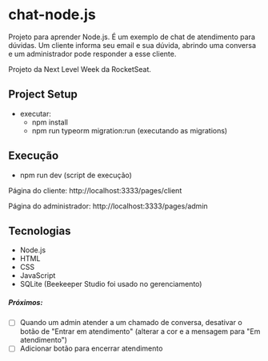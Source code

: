# chat-node.js
Projeto para aprender Node.js. É um exemplo de chat de atendimento para dúvidas. Um cliente informa seu email e sua dúvida, abrindo uma conversa e um administrador pode responder a esse cliente.

Projeto da Next Level Week da RocketSeat.



## Project Setup

* executar: 
  * npm install
  * npm run typeorm migration:run (executando as migrations)



## Execução

- npm run dev (script de execução)



Página do cliente: http://localhost:3333/pages/client

Página do administrador: http://localhost:3333/pages/admin





## Tecnologias

- Node.js
- HTML
- CSS
- JavaScript
- SQLite (Beekeeper Studio foi usado no gerenciamento)




##### Próximos:

- [ ] Quando um admin atender a um chamado de conversa, desativar o botão de "Entrar em atendimento" (alterar a cor e a mensagem para "Em atendimento")
- [ ] Adicionar botão para encerrar atendimento
